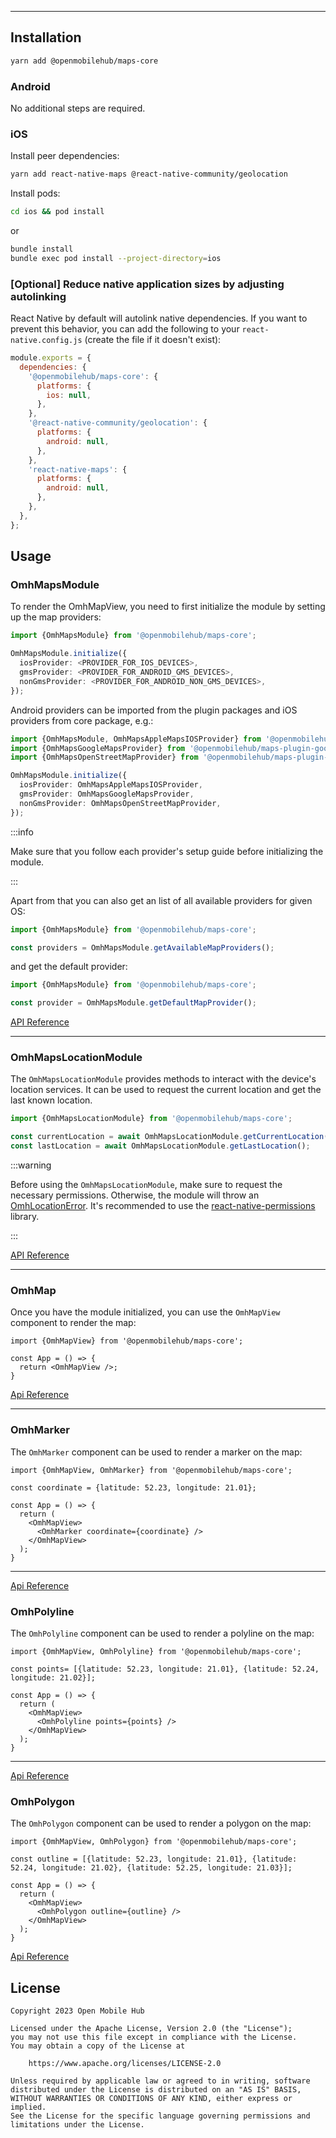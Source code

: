 
---

## Installation

```bash
yarn add @openmobilehub/maps-core
```

### Android

No additional steps are required.

### iOS

Install peer dependencies:

```bash
yarn add react-native-maps @react-native-community/geolocation
```

Install pods:

```bash
cd ios && pod install
```
or
```bash
bundle install
bundle exec pod install --project-directory=ios
```

### [Optional] Reduce native application sizes by adjusting autolinking

React Native by default will autolink native dependencies. If you want to prevent this behavior, you can add the following to your `react-native.config.js` (create the file if it doesn't exist):

```javascript
module.exports = {
  dependencies: {
    '@openmobilehub/maps-core': {
      platforms: {
        ios: null,
      },
    },
    '@react-native-community/geolocation': {
      platforms: {
        android: null,
      },
    },
    'react-native-maps': {
      platforms: {
        android: null,
      },
    },
  },
};
```

## Usage

### OmhMapsModule

To render the OmhMapView, you need to first initialize the module by setting up the map providers:

```ts
import {OmhMapsModule} from '@openmobilehub/maps-core';

OmhMapsModule.initialize({
  iosProvider: <PROVIDER_FOR_IOS_DEVICES>,
  gmsProvider: <PROVIDER_FOR_ANDROID_GMS_DEVICES>,
  nonGmsProvider: <PROVIDER_FOR_ANDROID_NON_GMS_DEVICES>,
});
```

Android providers can be imported from the plugin packages and iOS providers from core package, e.g.:

```ts
import {OmhMapsModule, OmhMapsAppleMapsIOSProvider} from '@openmobilehub/maps-core';
import {OmhMapsGoogleMapsProvider} from '@openmobilehub/maps-plugin-googlemaps';
import {OmhMapsOpenStreetMapProvider} from '@openmobilehub/maps-plugin-openstreetmap';

OmhMapsModule.initialize({
  iosProvider: OmhMapsAppleMapsIOSProvider,
  gmsProvider: OmhMapsGoogleMapsProvider,
  nonGmsProvider: OmhMapsOpenStreetMapProvider,
});
```

:::info

Make sure that you follow each provider's setup guide before initializing the module.

:::

Apart from that you can also get an list of all available providers for given OS:

```ts
import {OmhMapsModule} from '@openmobilehub/maps-core';

const providers = OmhMapsModule.getAvailableMapProviders();
```

and get the default provider:

```ts
import {OmhMapsModule} from '@openmobilehub/maps-core';

const provider = OmhMapsModule.getDefaultMapProvider();
```

[API Reference](https://www.openmobilehub.com/react-native-omh-maps/docs/api/modules/openmobilehub_maps_core)

---

### OmhMapsLocationModule

The `OmhMapsLocationModule` provides methods to interact with the device's location services. It can be used to request the current location and get the last known location.

```ts
import {OmhMapsLocationModule} from '@openmobilehub/maps-core';

const currentLocation = await OmhMapsLocationModule.getCurrentLocation();
const lastLocation = await OmhMapsLocationModule.getLastLocation();
```

:::warning

Before using the `OmhMapsLocationModule`, make sure to request the necessary permissions.
Otherwise, the module will throw an [OmhLocationError](https://www.openmobilehub.com/react-native-omh-maps/docs/api/classes/openmobilehub_maps_core.OmhLocationError).
It's recommended to use the [react-native-permissions](https://github.com/zoontek/react-native-permissions) library.

:::

[API Reference](https://www.openmobilehub.com/react-native-omh-maps/docs/api/modules/openmobilehub_maps_core#omhmapslocationmodule)

---

### OmhMap

Once you have the module initialized, you can use the `OmhMapView` component to render the map:

```tsx
import {OmhMapView} from '@openmobilehub/maps-core';

const App = () => {
  return <OmhMapView />;
}
```

[Api Reference](https://www.openmobilehub.com/react-native-omh-maps/docs/api/modules/openmobilehub_maps_core#omhmapview)

---

### OmhMarker

The `OmhMarker` component can be used to render a marker on the map:

```tsx
import {OmhMapView, OmhMarker} from '@openmobilehub/maps-core';

const coordinate = {latitude: 52.23, longitude: 21.01};

const App = () => {
  return (
    <OmhMapView>
      <OmhMarker coordinate={coordinate} />
    </OmhMapView>
  );
}
```

---

[Api Reference](https://www.openmobilehub.com/react-native-omh-maps/docs/api/modules/openmobilehub_maps_core#omhmarker)

### OmhPolyline

The `OmhPolyline` component can be used to render a polyline on the map:

```tsx
import {OmhMapView, OmhPolyline} from '@openmobilehub/maps-core';

const points= [{latitude: 52.23, longitude: 21.01}, {latitude: 52.24, longitude: 21.02}];

const App = () => {
  return (
    <OmhMapView>
      <OmhPolyline points={points} />
    </OmhMapView>
  );
}
```

---

[Api Reference](https://www.openmobilehub.com/react-native-omh-maps/docs/api/modules/openmobilehub_maps_core#omhpolyline)

### OmhPolygon

The `OmhPolygon` component can be used to render a polygon on the map:

```tsx
import {OmhMapView, OmhPolygon} from '@openmobilehub/maps-core';

const outline = [{latitude: 52.23, longitude: 21.01}, {latitude: 52.24, longitude: 21.02}, {latitude: 52.25, longitude: 21.03}];

const App = () => {
  return (
    <OmhMapView>
      <OmhPolygon outline={outline} />
    </OmhMapView>
  );
}
```

[Api Reference](https://www.openmobilehub.com/react-native-omh-maps/docs/api/modules/openmobilehub_maps_core#omhpolygon)

## License

```
Copyright 2023 Open Mobile Hub

Licensed under the Apache License, Version 2.0 (the "License");
you may not use this file except in compliance with the License.
You may obtain a copy of the License at

    https://www.apache.org/licenses/LICENSE-2.0

Unless required by applicable law or agreed to in writing, software
distributed under the License is distributed on an "AS IS" BASIS,
WITHOUT WARRANTIES OR CONDITIONS OF ANY KIND, either express or implied.
See the License for the specific language governing permissions and
limitations under the License.
```
